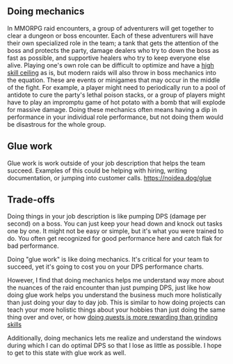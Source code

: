 ## Doing mechanics
In MMORPG raid encounters, a group of adventurers will get together to clear a dungeon or boss encounter. Each of these adventurers will have their own specialized role in the team; a tank that gets the attention of the boss and protects the party, damage dealers who try to down the boss as fast as possible, and supportive healers who try to keep everyone else alive. Playing one's own role can be difficult to optimize and have a [high skill ceiling](high-skill-ceiling) as is, but modern raids will also throw in boss mechanics into the equation. These are events or minigames that may occur in the middle of the fight. For example, a player might need to periodically run to a pool of antidote to cure the party's lethal poison stacks, or a group of players might have to play an impromptu game of hot potato with a bomb that will explode for massive damage. Doing these mechanics often means having a dip in performance in your individual role performance, but not doing them would be disastrous for the whole group.


## Glue work
Glue work is work outside of your job description that helps the team succeed. Examples of this could be helping with hiring, writing documentation, or jumping into customer calls.
https://noidea.dog/glue


## Trade-offs
Doing things in your job description is like pumping DPS (damage per second) on a boss. You can just keep your head down and knock out tasks one by one. It might not be easy or simple, but it's what you were trained to do. You often get recognized for good performance here and catch flak for bad performance.

Doing "glue work" is like doing mechanics. It's critical for your team to succeed, yet it's going to cost you on your DPS performance charts.

However, I find that doing mechanics helps me understand way more about the nuances of the raid encounter than just pumping DPS, just like how doing glue work helps you understand the business much more holistically than just doing your day to day job. This is similar to how doing projects can teach your more holistic things about your hobbies than just doing the same thing over and over, or how [doing quests is more rewarding than grinding skills](doing-quests-is-more-rewarding-than-grinding-skills)

Additionally, doing mechanics lets me realize and understand the windows during which I can do optimal DPS so that I lose as little as possible. I hope to get to this state with glue work as well. 